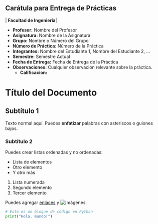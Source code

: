 

## Carátula para Entrega de Prácticas                  

| **Facultad de Ingeniería**|


- **Profesor:** Nombre del Profesor
- **Asignatura:** Nombre de la Asignatura
- **Grupo:** Nombre o Número del Grupo
- **Número de Práctica:** Número de la Práctica
- **Integrantes:** Nombre del Estudiante 1, Nombre del Estudiante 2, ...
- **Semestre:** Semestre Actual
- **Fecha de Entrega:** Fecha de Entrega de la Práctica
- **Observaciones:** Cualquier observación relevante sobre la práctica.
    - **Calificacion:**






# Título del Documento

## Subtítulo 1

Texto normal aquí. Puedes **enfatizar** palabras con asteriscos o guiones bajos.

### Subtítulo 2

Puedes crear listas ordenadas y no ordenadas:

- Lista de elementos
- Otro elemento
- Y otro más

1. Lista numerada
2. Segundo elemento
3. Tercer elemento

Puedes agregar [enlaces](https://www.ejemplo.com/) y ![imágenes](https://www.ejemplo.com/imagen.jpg).

```python
# Esto es un bloque de código en Python
print("Hola, mundo!")
